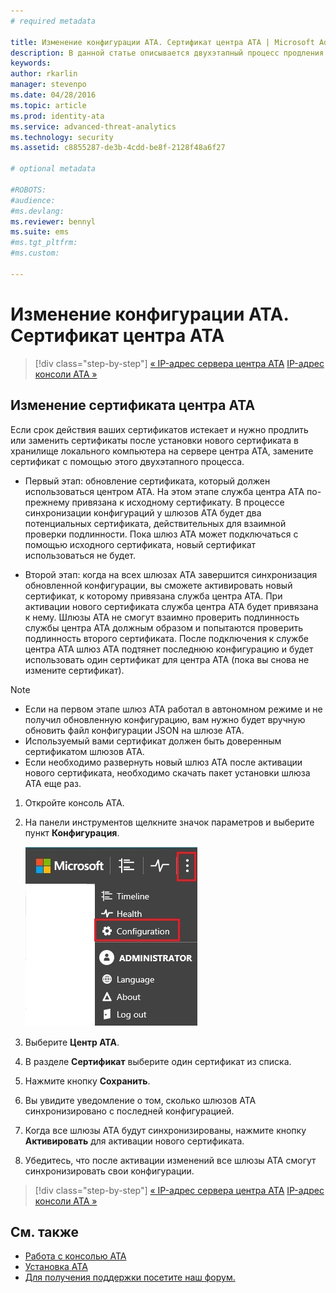 ```yaml
---
# required metadata

title: Изменение конфигурации ATA. Сертификат центра ATA | Microsoft Advanced Threat Analytics
description: В данной статье описывается двухэтапный процесс продления или замены сертификата в хранилище локального компьютера на сервере центра ATA. 
keywords:
author: rkarlin
manager: stevenpo
ms.date: 04/28/2016
ms.topic: article
ms.prod: identity-ata
ms.service: advanced-threat-analytics
ms.technology: security
ms.assetid: c8855287-de3b-4cdd-be8f-2128f48a6f27

# optional metadata

#ROBOTS:
#audience:
#ms.devlang:
ms.reviewer: bennyl
ms.suite: ems
#ms.tgt_pltfrm:
#ms.custom:

---
```


# Изменение конфигурации ATA. Сертификат центра ATA

>[!div class="step-by-step"]
[« IP-адрес сервера центра ATA](modifying-ata-config-centerip.md)
[IP-адрес консоли ATA »](modifying-ata-config-consoleip.md)

## Изменение сертификата центра ATA
Если срок действия ваших сертификатов истекает и нужно продлить или заменить сертификаты после установки нового сертификата в хранилище локального компьютера на сервере центра АТА, замените сертификат с помощью этого двухэтапного процесса.

-   Первый этап: обновление сертификата, который должен использоваться центром ATA. На этом этапе служба центра ATA по-прежнему привязана к исходному сертификату. В процессе синхронизации конфигураций у шлюзов ATA будет два потенциальных сертификата, действительных для взаимной проверки подлинности. Пока шлюз ATA может подключаться с помощью исходного сертификата, новый сертификат использоваться не будет.

-   Второй этап: когда на всех шлюзах ATA завершится синхронизация обновленной конфигурации, вы сможете активировать новый сертификат, к которому привязана служба центра АТА. При активации нового сертификата служба центра ATA будет привязана к нему. Шлюзы ATA не смогут взаимно проверить подлинность службы центра ATA должным образом и попытаются проверить подлинность второго сертификата. После подключения к службе центра ATA шлюз АТА подтянет последнюю конфигурацию и будет использовать один сертификат для центра ATA (пока вы снова не измените сертификат).

> [!NOTE]
> -   Если на первом этапе шлюз ATA работал в автономном режиме и не получил обновленную конфигурацию, вам нужно будет вручную обновить файл конфигурации JSON на шлюзе ATA.
> -   Используемый вами сертификат должен быть доверенным сертификатом шлюзов ATA.
> -   Если необходимо развернуть новый шлюз ATA после активации нового сертификата, необходимо скачать пакет установки шлюза ATA еще раз.

1.  Откройте консоль ATA.

2.  На панели инструментов щелкните значок параметров и выберите пункт **Конфигурация**.

    ![Значок параметров конфигурации ATA](media/ATA-config-icon.JPG)

3.  Выберите **Центр ATA**.

4.  В разделе **Сертификат** выберите один сертификат из списка.

5.  Нажмите кнопку **Сохранить**.

6.  Вы увидите уведомление о том, сколько шлюзов ATA синхронизировано с последней конфигурацией.

7.  Когда все шлюзы ATA будут синхронизированы, нажмите кнопку **Активировать** для активации нового сертификата.

8.  Убедитесь, что после активации изменений все шлюзы ATA смогут синхронизировать свои конфигурации.

>[!div class="step-by-step"]
[« IP-адрес сервера центра ATA](modifying-ata-config-centerip.md)
[IP-адрес консоли ATA »](modifying-ata-config-consoleip.md)

## См. также
- [Работа с консолью ATA](/advanced-threat-analytics/understand/working-with-ata-console)
- [Установка ATA](install-ata.md)
- [Для получения поддержки посетите наш форум.](https://social.technet.microsoft.com/Forums/security/en-US/home?forum=mata)


<!--HONumber=Apr16_HO2-->


